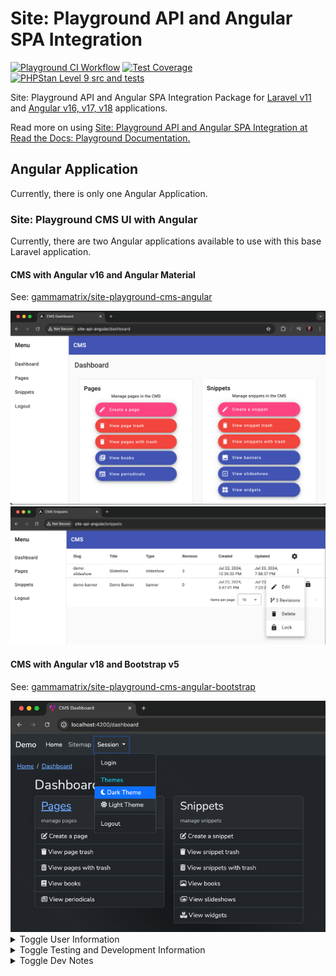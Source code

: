 # Site: Playground API and Angular SPA Integration

[![Playground CI Workflow](https://github.com/gammamatrix/site-api-angular/actions/workflows/ci.yml/badge.svg?branch=develop)](https://raw.githubusercontent.com/gammamatrix/site-api-angular/testing/develop/testdox.txt)
[![Test Coverage](https://raw.githubusercontent.com/gammamatrix/site-api-angular/testing/develop/coverage.svg)](tests)
[![PHPStan Level 9 src and tests](https://img.shields.io/badge/PHPStan-level%209-brightgreen)](.github/workflows/ci.yml#L133)


Site: Playground API and Angular SPA Integration Package for [Laravel v11](https://laravel.com/docs/11.x) and [Angular v16, v17, v18](https://angular.dev/) applications.

Read more on using [Site: Playground API and Angular SPA Integration at Read the Docs: Playground Documentation.](https://gammamatrix-playground.readthedocs.io/en/develop/)

## Angular Application

Currently, there is only one Angular Application.

### Site: Playground CMS UI with Angular

Currently, there are two Angular applications available to use with this base Laravel application.

#### CMS with Angular v16 and Angular Material

See:  [gammamatrix/site-playground-cms-angular](https://github.com/gammamatrix/site-playground-cms-angular)

<img src="resources/docs/site-playground-cms-angular-material.png" alt="Screenshot of the CMS Dashboard with Angular v16 and Angular Material">

<img src="resources/docs/site-playground-cms-angular-material-snippets.png" alt="Screenshot of the CMS Snippets Index with Angular v16 and Angular Material">

#### CMS with Angular v18 and Bootstrap v5

See: [gammamatrix/site-playground-cms-angular-bootstrap](https://github.com/gammamatrix/site-playground-cms-angular-bootstrap)

<img src="resources/docs/site-playground-cms-angular-bootstrap-dark-mode.png" alt="Screenshot of the CMS Dashboard with Angular v18 and Boostrap with dark mode">

<section>

<details>
<summary>Toggle User Information</summary>

## Users

By default, this application uses a user with a UUID for a primary key: [app/Models/PlaygroundUser.php](app/Models/PlaygroundUser.php).
- auto-incrementing is also supported with the standard [app/Models/User.phps](app/Models/User.phps), which has been renamed as a source file.

</details>

</section>

<section>

<details>
<summary>Toggle Testing and Development Information</summary>

## Testing and Development

### Users

[Playground Test](https://github.com/gammamatrix/playground-test) provides a [custom user table seeder: CustomUsersTableSeeder](https://github.com/gammamatrix/playground-test/blob/develop/resources/CustomUsersTableSeeder.php) for development.
- There is also a [DatabaseSeeder](https://github.com/gammamatrix/playground-test/blob/develop/resources/DatabaseSeeder.php) class that will import `Custom*Seeders` used in this application: [database/seeders/DatabaseSeeder.php](database/seeders/DatabaseSeeder.php).

The user model is set up in [config/auth.php](config/auth.php#L65):

```php
'providers' => [
    'users' => [
        'driver' => 'eloquent',
        'model' => env('AUTH_MODEL', App\Models\PlaygroundUser::class),
    ],
],
```

#### Setting up users for testing

For security reasons, the CustomUsersTableSeeder must be manually linked or copied to this application:

```sh
cd database/seeders
```

```sh
ln -snf ../../vendor/gammamatrix/playground-test/resources/CustomUsersTableSeeder.php
```

</details>

</section>

<section>

<details>
<summary>Toggle Dev Notes</summary>

## Dev Notes

A base Laravel installation was used.

```sh
composer create-project laravel/laravel site-api-angular
```

### Enabled Sanctum

Added `Laravel\Sanctum\HasApiTokens` to the [User](app/Models/User.php) model.

```sh
php artisan install:api
php artisan config:publish cors
```

```conf
SESSION_DOMAIN=site-api-angular
# SESSION_DOMAIN=site-playground-integration
SESSION_HTTP_ONLY=false
SESSION_SECURE_COOKIE=false

SANCTUM_STATEFUL_DOMAINS=site-api-angular
```

```sh
composer require gammamatrix/playground-cms-api
```
- composer.json need to allow `"minimum-stability": "dev",`

## nginx configuration for the PHP API and Angular app

[resources/configuration/31010-site-api-angular.conf](resources/configuration/31010-site-api-angular.conf)
- Note development is done on http with scheme-less URLs, where possible.

</details>

</section>
